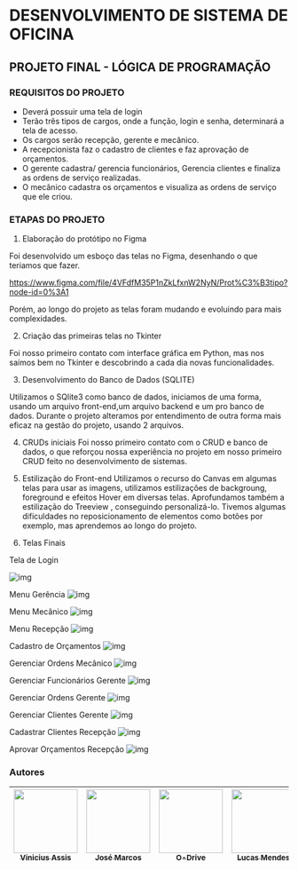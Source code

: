 # DESENVOLVIMENTO DE SISTEMA DE OFICINA
## PROJETO FINAL - LÓGICA DE PROGRAMAÇÃO


### REQUISITOS DO PROJETO

- Deverá possuir uma tela de login
- Terão três tipos de cargos, onde a função, login e senha, determinará a tela de acesso.
- Os cargos serão recepção, gerente e mecânico.
- A recepcionista faz o cadastro de clientes e faz aprovação de orçamentos.
- O gerente cadastra/ gerencia funcionários, Gerencia clientes e finaliza as ordens de serviço realizadas.
- O mecânico cadastra os orçamentos e visualiza as ordens de serviço que ele criou.

### ETAPAS DO PROJETO

1. Elaboração do protótipo no Figma

Foi desenvolvido um esboço das telas no Figma, desenhando o que teriamos que fazer.

https://www.figma.com/file/4VFdfM35P1nZkLfxnW2NyN/Prot%C3%B3tipo?node-id=0%3A1

Porém, ao longo do projeto as telas foram mudando e evoluindo para mais complexidades.

2. Criação das primeiras telas no Tkinter

Foi nosso primeiro contato com interface gráfica em Python, mas nos saímos bem no Tkinter e descobrindo a cada dia novas funcionalidades.

3. Desenvolvimento do Banco de Dados (SQLITE)

Utilizamos o SQlite3 como banco de dados, iniciamos de uma forma, usando um arquivo front-end,um arquivo backend e um pro banco de dados.
Durante o projeto alteramos por entendimento de outra forma mais eficaz na gestão do projeto, usando 2 arquivos.

4. CRUDs iniciais
Foi nosso primeiro contato com o CRUD e banco de dados, o que reforçou nossa experiência no projeto em nosso primeiro CRUD feito no desenvolvimento de sistemas.

5. Estilização do Front-end
Utilizamos o recurso do Canvas em algumas telas para usar as imagens, utilizamos estilizações de backgroung, foreground e efeitos Hover em diversas telas.
Aprofundamos também a estilização do Treeview , conseguindo personalizá-lo.
Tivemos algumas dificuldades no reposicionamento de elementos como botões por exemplo, mas aprendemos ao longo do projeto.

6. Telas Finais

Tela de Login

![img](https://imgur.com/cSOJQ9v.png)

Menu Gerência
![img](https://imgur.com/RcscUBe.png)

Menu Mecânico
![img](https://imgur.com/ijz3N2h.png)

Menu Recepção
![img](https://imgur.com/gJ4arh9.png)

Cadastro de Orçamentos
![img](https://imgur.com/rV5olEG.png)

Gerenciar Ordens Mecânico
![img](https://imgur.com/YEcFlR6.png)

Gerenciar Funcionários Gerente
![img](https://imgur.com/A57kx0B.png)

Gerenciar Ordens Gerente
![img](https://imgur.com/rs009cL.png)

Gerenciar Clientes Gerente
![img](https://imgur.com/GDlN2xE.png)

Cadastrar Clientes Recepção
![img](https://imgur.com/jOCmfY8.png)

Aprovar Orçamentos Recepção
![img](https://imgur.com/aU2jSyg.png)








### Autores
| [<img src="https://avatars.githubusercontent.com/u/91925898?v=4" width=115><br><sub>Vinicius Assis</sub>](https://github.com/ViniciusDevAssis) |  [<img src="https://avatars.githubusercontent.com/u/99445653?v=4" width=115><br><sub>José Marcos</sub>](https://github.com/socramcz) |  [<img src="https://avatars.githubusercontent.com/u/101815909?v=4" width=115><br><sub>O-Drive</sub>](https://github.com/o-Drive) |  [<img src="https://avatars.githubusercontent.com/u/94189592?v=4" width=115><br><sub>Lucas Mendes</sub>](https://github.com/Luckaszfsa) | [<img src="https://avatars.githubusercontent.com/u/91165355?v=4" width=115><br><sub>Kelvin Argolo</sub>](https://github.com/Kelvin4rgolo)
| :---: | :---: | :---: |:---: | :---: | 
